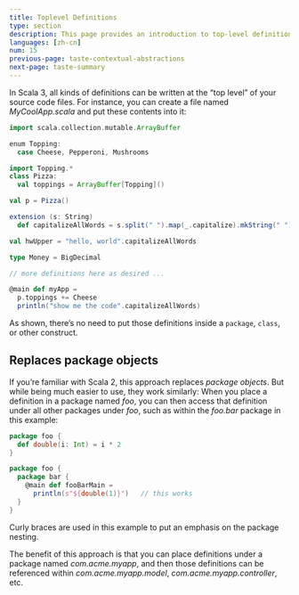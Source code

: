 ```yaml
---
title: Toplevel Definitions
type: section
description: This page provides an introduction to top-level definitions in Scala 3
languages: [zh-cn]
num: 15
previous-page: taste-contextual-abstractions
next-page: taste-summary
---
```



In Scala 3, all kinds of definitions can be written at the “top level” of your source code files.
For instance, you can create a file named _MyCoolApp.scala_ and put these contents into it:

```scala
import scala.collection.mutable.ArrayBuffer

enum Topping:
  case Cheese, Pepperoni, Mushrooms

import Topping.*
class Pizza:
  val toppings = ArrayBuffer[Topping]()

val p = Pizza()

extension (s: String)
  def capitalizeAllWords = s.split(" ").map(_.capitalize).mkString(" ")

val hwUpper = "hello, world".capitalizeAllWords

type Money = BigDecimal

// more definitions here as desired ...

@main def myApp =
  p.toppings += Cheese
  println("show me the code".capitalizeAllWords)
```

As shown, there’s no need to put those definitions inside a `package`, `class`, or other construct.


## Replaces package objects

If you’re familiar with Scala 2, this approach replaces _package objects_.
But while being much easier to use, they work similarly: When you place a definition in a package named _foo_, you can then access that definition under all other packages under _foo_, such as within the _foo.bar_ package in this example:

```scala
package foo {
  def double(i: Int) = i * 2
}

package foo {
  package bar {
    @main def fooBarMain =
      println(s"${double(1)}")   // this works
  }
}
```

Curly braces are used in this example to put an emphasis on the package nesting.

The benefit of this approach is that you can place definitions under a package named _com.acme.myapp_, and then those definitions can be referenced within _com.acme.myapp.model_, _com.acme.myapp.controller_, etc.


